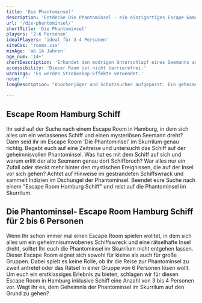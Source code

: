 ```yaml
---
title: 'Die Phantominsel'
description: 'Entdecke Die Phantominsel - ein einzigartiges Escape Game Erlebnis in Hamburg St. Pauli. Buche jetzt dein Abenteuer im Skurrilum!'
url: '/die-phantominsel/'
shortTitle: 'Die Phantominsel'
players: '2-6 Personen'
idealPlayers: 'ideal für 3-4 Personen'
siteCss: 'rooms.css'
minAge: 'ab 14 Jahren'
age_num: '14+'
shortDescription: 'Erkundet den modrigen Unterschlupf eines Seemanns auf einer rätselhaften Insel.'
accessibility: 'Dieser Raum ist nicht barrierefrei.'
warnings: 'Es werden Stroboskop-Effekte verwendet.'
note: ''
longDescription: "Knochenjäger und Schatzsucher aufgepasst: Ein geheimnisvolles Rätsel erwartet euch im mystischen Escape Room ‘Die Phantominsel’ im Skurrilum. Begebt euch auf die Spuren eines verstorbenen Seemanns, der vor mehreren hundert Jahren Schiffbruch auf der gottverlassenen Phantominsel erlitt und ums Überleben kämpfte. Betretet seinen modrigen Unterschlupf und nehmt ihn genauestens unter die Lupe – denn nur mit einer ausgezeichneten Beobachtungsgabe könnt ihr das Geheimnis des rätselhaften Kapitäns lüften. Was ist damals auf der Phantominsel geschen? Als Team von waghalsigen Abenteurern liegt es an euch, herauszufinden, welche unerklärlichen Phänomene sich auf der Phantominsel abspielen. Aber Vorsicht! Sie ist nicht so schweigsam wie sie scheint… "

---
```


## Escape Room Hamburg Schiff

Ihr seid auf der Suche nach einem Escape Room in Hamburg, in dem sich alles um ein verlassenes Schiff und einen mysteriösen Seemann dreht? Dann seid ihr im Escape Room 'Die Phantominsel' im Skurrilum genau richtig. Begebt euch auf eine Zeitreise und untersucht das Schiff auf der geheimnisvollen Phantominsel. Was hat es mit dem Schiff auf sich und warum erlitt der alte Seemann genau dort Schiffbruch? War alles nur ein Zufall oder steckt mehr hinter den mystischen Ereignissen, die auf der Insel vor sich gehen? Achtet auf Hinweise im gestrandeten Schiffswrack und sammelt Indizien im Dschungel der Phantominsel. Beendet eure Suche nach einem "Escape Room Hamburg Schiff" und reist auf die Phantominsel im Skurrilum.

## Die Phantominsel- Escape Room Hamburg Schiff für 2 bis 6 Personen

Wenn Ihr schon immer mal einen Escape Room spielen wolltet, in dem sich alles um ein geheimnisumwobenes Schiffswreck und eine rätselhafte Insel dreht, solltet Ihr euch die Phantominsel im Skurrilum nicht entgehen lassen. Dieser Escape Room eignet sich sowohl für kleine als auch für große Gruppen. Dabei spielt es keine Rolle, ob ihr die Reise zur Phantominsel zu zweit antretet oder das Rätsel in einer Gruppe von 6 Personen lösen wollt. Um euch ein erstklassiges Erlebnis zu bieten, schlagen wir für diesen Escape Room in Hamburg inklusive Schiff eine Anzahl von 3 bis 4 Personen vor. Wagt ihr es, dem Geheimnis der Phantominsel im Skurrilum auf den Grund zu gehen?
